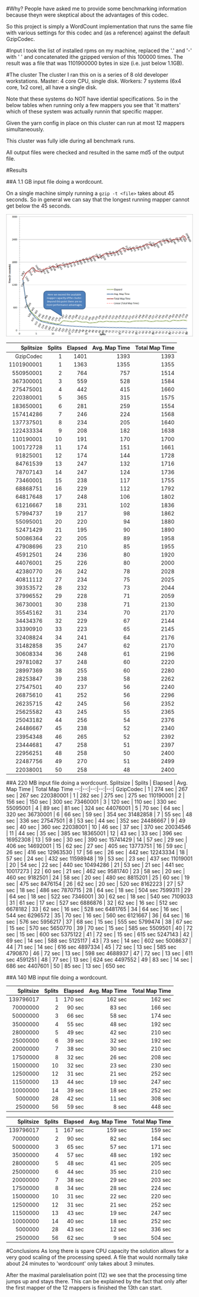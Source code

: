 #Why?
People have asked me to provide some benchmarking information because theyn were skeptical about the advantages of this codec.

So this project is simply a WordCount implementation that runs the same file with various settings for this codec and (as a reference) against the default GzipCodec.

#Input
I took the list of installed rpms on my machine, replaced the '.' and '-' with ' ' and concatenated ithe gzipped version of this 100000 times.
The result was a file that was 1101900000 bytes in size (i.e. just below 1.1GB).

#The cluster
The cluster I ran this on is a series of 8 old developer workstations. 
Master: 4 core CPU, single disk.
Workers: 7 systems (6x4 core, 1x2 core), all have a single disk.

Note that these systems do NOT have idential specifications. So in the below tables when running only a few mappers you see that 'it matters' which of these system was actually runnin that specific mapper.

Given the yarn config in place on this cluster can run at most 12 mappers simultaneously.

This cluster was fully idle during all benchmark runs.

All output files were checked and resulted in the same md5 of the output file.

#Results

##A 1.1 GB input file doing a wordcount.

On a single machine simply running a `gzip -t <file>` takes about 45 seconds. So in general we can say that the longest running mapper cannot get below the 45 seconds.

![Graph of the results](Benchmark.png)

Splitsize | Splits | Elapsed | Avg. Map Time | Total Map Time
 --:|--:|--:|--:|--:|
GzipCodec | 1 | 1401 | 1393 | 1393 
1101900001 | 1 | 1363 | 1355 | 1355 
550950001 | 2 | 764 | 757 | 1514 
367300001 | 3 | 559 | 528 | 1584 
275475001 | 4 | 442 | 415 | 1660 
220380001 | 5 | 365 | 315 | 1575 
183650001 | 6 | 281 | 259 | 1554 
157414286 | 7 | 246 | 224 | 1568 
137737501 | 8 | 234 | 205 | 1640 
122433334 | 9 | 208 | 182 | 1638 
110190001 | 10 | 191 | 170 | 1700 
100172728 | 11 | 174 | 151 | 1661 
91825001 | 12 | 174 | 144 | 1728 
84761539 | 13 | 247 | 132 | 1716 
78707143 | 14 | 247 | 124 | 1736 
73460001 | 15 | 238 | 117 | 1755 
68868751 | 16 | 229 | 112 | 1792 
64817648 | 17 | 248 | 106 | 1802 
61216667 | 18 | 231 | 102 | 1836 
57994737 | 19 | 217 | 98 | 1862 
55095001 | 20 | 220 | 94 | 1880 
52471429 | 21 | 195 | 90 | 1890 
50086364 | 22 | 205 | 89 | 1958 
47908696 | 23 | 210 | 85 | 1955 
45912501 | 24 | 236 | 80 | 1920 
44076001 | 25 | 226 | 80 | 2000 
42380770 | 26 | 242 | 78 | 2028 
40811112 | 27 | 234 | 75 | 2025 
39353572 | 28 | 232 | 73 | 2044 
37996552 | 29 | 228 | 71 | 2059 
36730001 | 30 | 238 | 71 | 2130 
35545162 | 31 | 234 | 70 | 2170 
34434376 | 32 | 229 | 67 | 2144 
33390910 | 33 | 223 | 65 | 2145 
32408824 | 34 | 241 | 64 | 2176 
31482858 | 35 | 247 | 62 | 2170 
30608334 | 36 | 248 | 61 | 2196 
29781082 | 37 | 248 | 60 | 2220 
28997369 | 38 | 255 | 60 | 2280 
28253847 | 39 | 238 | 58 | 2262 
27547501 | 40 | 237 | 56 | 2240 
26875610 | 41 | 252 | 56 | 2296 
26235715 | 42 | 245 | 56 | 2352 
25625582 | 43 | 245 | 55 | 2365 
25043182 | 44 | 256 | 54 | 2376 
24486667 | 45 | 238 | 52 | 2340 
23954348 | 46 | 265 | 52 | 2392 
23444681 | 47 | 258 | 51 | 2397 
22956251 | 48 | 258 | 50 | 2400 
22487756 | 49 | 270 | 51 | 2499 
22038001 | 50 | 258 | 48 | 2400 

##A 220 MB input file doing a wordcount.
Splitsize | Splits | Elapsed | Avg. Map Time | Total Map Time
 --:|--:|--:|--:|--:|
GzipCodec |  1 | 274 sec | 267 sec |  267 sec
220380001 |  1 | 282 sec | 275 sec |  275 sec
110190001 |  2 | 156 sec | 150 sec |  300 sec
 73460001 |  3 | 120 sec | 110 sec |  330 sec
 55095001 |  4 |  89 sec |  81 sec |  324 sec
 44076001 |  5 |  70 sec |  64 sec |  320 sec
 36730001 |  6 |  66 sec |  59 sec |  354 sec
 31482858 |  7 |  55 sec |  48 sec |  336 sec
 27547501 |  8 |  53 sec |  44 sec |  352 sec
 24486667 |  9 |  49 sec |  40 sec |  360 sec
 22038001 | 10 |  46 sec |  37 sec |  370 sec
 20034546 | 11 |  44 sec |  35 sec |  385 sec
 18365001 | 12 |  43 sec |  33 sec |  396 sec
 16952308 | 13 |  59 sec |  30 sec |  390 sec
 15741429 | 14 |  57 sec |  29 sec |  406 sec
 14692001 | 15 |  62 sec |  27 sec |  405 sec
 13773751 | 16 |  59 sec |  26 sec |  416 sec
 12963530 | 17 |  56 sec |  26 sec |  442 sec
 12243334 | 18 |  57 sec |  24 sec |  432 sec
 11598948 | 19 |  53 sec |  23 sec |  437 sec
 11019001 | 20 |  54 sec |  22 sec |  440 sec
 10494286 | 21 |  53 sec |  21 sec |  441 sec
 10017273 | 22 |  60 sec |  21 sec |  462 sec
  9581740 | 23 |  58 sec |  20 sec |  460 sec
  9182501 | 24 |  58 sec |  20 sec |  480 sec
  8815201 | 25 |  60 sec |  19 sec |  475 sec
  8476154 | 26 |  62 sec |  20 sec |  520 sec
  8162223 | 27 |  57 sec |  18 sec |  486 sec
  7870715 | 28 |  64 sec |  18 sec |  504 sec
  7599311 | 29 |  64 sec |  18 sec |  522 sec
  7346001 | 30 |  62 sec |  18 sec |  540 sec
  7109033 | 31 |  61 sec |  17 sec |  527 sec
  6886876 | 32 |  62 sec |  16 sec |  512 sec
  6678182 | 33 |  62 sec |  16 sec |  528 sec
  6481765 | 34 |  64 sec |  16 sec |  544 sec
  6296572 | 35 |  70 sec |  16 sec |  560 sec
  6121667 | 36 |  64 sec |  16 sec |  576 sec
  5956217 | 37 |  68 sec |  15 sec |  555 sec
  5799474 | 38 |  67 sec |  15 sec |  570 sec
  5650770 | 39 |  70 sec |  15 sec |  585 sec
  5509501 | 40 |  72 sec |  15 sec |  600 sec
  5375122 | 41 |  72 sec |  15 sec |  615 sec
  5247143 | 42 |  69 sec |  14 sec |  588 sec
  5125117 | 43 |  73 sec |  14 sec |  602 sec
  5008637 | 44 |  71 sec |  14 sec |  616 sec
  4897334 | 45 |  72 sec |  13 sec |  585 sec
  4790870 | 46 |  72 sec |  13 sec |  598 sec
  4688937 | 47 |  72 sec |  13 sec |  611 sec
  4591251 | 48 |  77 sec |  13 sec |  624 sec
  4497552 | 49 |  83 sec |  14 sec |  686 sec
  4407601 | 50 |  85 sec |  13 sec |  650 sec


##A 140 MB input file doing a wordcount.

Splitsize | Splits | Elapsed | Avg. Map Time | Total Map Time
 --:|--:|--:|--:|--:|
139796017 |  1 | 170 sec | 162 sec | 162 sec |
 70000000 |  2 |  90 sec |  83 sec | 166 sec |
 50000000 |  3 |  66 sec |  58 sec | 174 sec |
 35000000 |  4 |  55 sec |  48 sec | 192 sec |
 28000000 |  5 |  49 sec |  42 sec | 210 sec | 
 25000000 |  6 |  39 sec |  32 sec | 192 sec |
 20000000 |  7 |  38 sec |  30 sec | 210 sec |
 17500000 |  8 |  32 sec |  26 sec | 208 sec |
 15000000 | 10 |  32 sec |  23 sec | 230 sec |
 12500000 | 12 |  31 sec |  21 sec | 252 sec |
 11500000 | 13 |  44 sec |  19 sec | 247 sec |
 10000000 | 14 |  39 sec |  18 sec | 252 sec |
  5000000 | 28 |  42 sec |  11 sec | 308 sec |
  2500000 | 56 |  59 sec |   8 sec | 448 sec | 

Splitsize | Splits | Elapsed | Avg. Map Time | Total Map Time
 --:|--:|--:|--:|--:|
139796017 |  1 | 167 sec | 159 sec | 159 sec |
 70000000 |  2 |  90 sec |  82 sec | 164 sec |
 50000000 |  3 |  65 sec |  57 sec | 171 sec |
 35000000 |  4 |  57 sec |  48 sec | 192 sec |
 28000000 |  5 |  48 sec |  41 sec | 205 sec | 
 25000000 |  6 |  44 sec |  35 sec | 210 sec |
 20000000 |  7 |  38 sec |  29 sec | 203 sec |
 17500000 |  8 |  34 sec |  28 sec | 224 sec |
 15000000 | 10 |  31 sec |  22 sec | 220 sec |
 12500000 | 12 |  31 sec |  21 sec | 252 sec |
 11500000 | 13 |  43 sec |  19 sec | 247 sec |
 10000000 | 14 |  40 sec |  18 sec | 252 sec |
  5000000 | 28 |  43 sec |  12 sec | 336 sec |
  2500000 | 56 |  62 sec |   9 sec | 504 sec | 


#Conclusions
As long there is spare CPU capacity the solution allows for a very good scaling of the processing speed.
A file that would normally take about 24 minutes to 'wordcount' only takes about 3 minutes.

After the maximal paralelisation point (12) we see that the processing time jumps up and stays there. This can be explained by the fact that only after the first mapper of the 12 mappers is finished the 13th can start.
